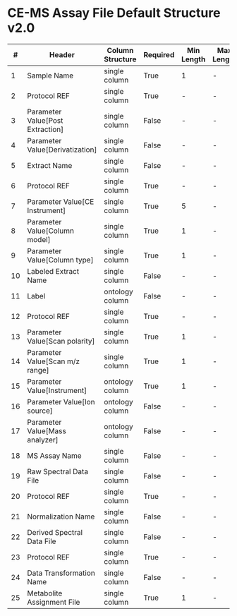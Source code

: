 # CE-MS Assay File Default Structure v2.0

| # |Header  | Column Structure  | Required | Min Length | Max Length | Description | Examples | Controlled Terms| Default Value  |
|---|--------|-------------------|----------|------------|------------|-------------|----------|-----------------|----------------|
| 1 | Sample Name | single column | True | 1 | - |  |  |  | |
| 2 | Protocol REF | single column | True | - | - |  |  |  | Extraction|
| 3 | Parameter Value[Post Extraction] | single column | False | - | - |  |  |  | |
| 4 | Parameter Value[Derivatization] | single column | False | - | - |  |  |  | |
| 5 | Extract Name | single column | False | - | - |  |  |  | |
| 6 | Protocol REF | single column | True | - | - |  |  |  | Capillary Electrophoresis|
| 7 | Parameter Value[CE Instrument] | single column | True | 5 | - |  |  |  | |
| 8 | Parameter Value[Column model] | single column | True | 1 | - |  |  |  | |
| 9 | Parameter Value[Column type] | single column | True | 1 | - |  |  |  | |
| 10 | Labeled Extract Name | single column | False | - | - |  |  |  | |
| 11 | Label | ontology column | False | - | - |  |  |  | |
| 12 | Protocol REF | single column | True | - | - |  |  |  | Mass spectrometry|
| 13 | Parameter Value[Scan polarity] | single column | True | 1 | - |  |  | [Controlled Terms](../../../docs/prioritised-control-lists/assay-file-control-lists/ce-ms.md#parameter-valuescan-polarity-column) | |
| 14 | Parameter Value[Scan m/z range] | single column | True | 1 | - |  |  |  | |
| 15 | Parameter Value[Instrument] | ontology column | True | 1 | - |  |  |  | |
| 16 | Parameter Value[Ion source] | ontology column | False | - | - |  |  |  | |
| 17 | Parameter Value[Mass analyzer] | ontology column | False | - | - |  |  | [Controlled Terms](../../../docs/prioritised-control-lists/assay-file-control-lists/ce-ms.md#parameter-valuemass-analyzer-column) | |
| 18 | MS Assay Name | single column | False | - | - |  |  |  | |
| 19 | Raw Spectral Data File | single column | False | - | - |  |  |  | |
| 20 | Protocol REF | single column | True | - | - |  |  |  | Data transformation|
| 21 | Normalization Name | single column | False | - | - |  |  |  | |
| 22 | Derived Spectral Data File | single column | False | - | - |  |  |  | |
| 23 | Protocol REF | single column | True | - | - |  |  |  | Metabolite identification|
| 24 | Data Transformation Name | single column | False | - | - |  |  |  | |
| 25 | Metabolite Assignment File | single column | True | 1 | - |  |  |  | |

